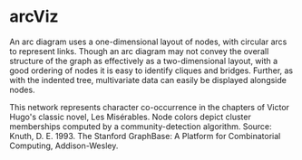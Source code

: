 # arcViz

An arc diagram uses a one-dimensional layout of nodes, with circular arcs to represent links. Though an arc diagram may not convey the overall structure of the graph as effectively as a two-dimensional layout, with a good ordering of nodes it is easy to identify cliques and bridges. Further, as with the indented tree, multivariate data can easily be displayed alongside nodes.

This network represents character co-occurrence in the chapters of Victor Hugo's classic novel, Les Misérables. Node colors depict cluster memberships computed by a community-detection algorithm. Source: Knuth, D. E. 1993. The Stanford GraphBase: A Platform for Combinatorial Computing, Addison-Wesley.
